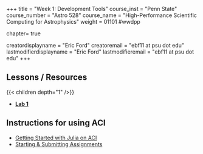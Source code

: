 +++
title = "Week 1: Development Tools"
course_inst = "Penn State"
course_number = "Astro 528"
course_name = "High-Performance Scientific Computing for Astrophysics"
weight = 01101  #wwdpp

chapter= true

creatordisplayname = "Eric Ford"
creatoremail = "ebf11 at psu dot edu"
lastmodifierdisplayname = "Eric Ford"
lastmodifieremail = "ebf11 at psu dot edu"
+++

## Lessons / Resources
{{< children depth="1" />}}
- **[Lab 1](/labs/lab1/)**

## Instructions for using ACI
- [Getting Started with Julia on ACI](../resources/aci)
- [Starting & Submitting Assignments](../resources/submitting)

<!-- [Queue for help with lab during class](https://classroomq.com/students/): Class Code: EI59CV -->
